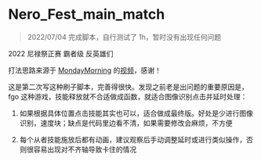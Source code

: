 # Nero_Fest_main_match

> 2022/07/04 完成脚本，自行测试了 1h，暂时没有出现任何问题

2022 尼禄祭正赛 霸者级 反英雄们

打法思路来源于 [MondayMorning](https://space.bilibili.com/6900394) 的[视频](https://www.bilibili.com/video/BV1Jf4y1Z7nA?share_source=copy_web)，感谢！

这是第二次写这种刷子脚本，完善得很快。发现之前老是出问题的重要原因是，fgo 这种游戏，技能释放就不合适做成函数，就适合图像识别点击并延时处理：

1. 如果根据具体位置点击技能其实也可以，适合做成最终版。好处是少进行图像识别，速度块；缺点是代码里边看不清，如果需要修改会麻烦，不方便

2. 每个从者技能施放后都有动画，建议观察后手动调整延时或进行类似操作，否则很容易出现对不齐轴导致卡住的情况
